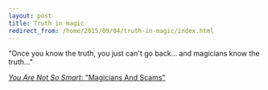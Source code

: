```yaml
---
layout: post
title: Truth in magic
redirect_from: /home/2015/09/04/truth-in-magic/index.html
---
```

<p>"Once you know the truth, you just can't go back... and magicians know the truth..."</p>

<p><a href="https://overcast.fm/+Cuht-U61o"><em>You Are Not So Smart</em>: "Magicians And Scams"</a></p>
